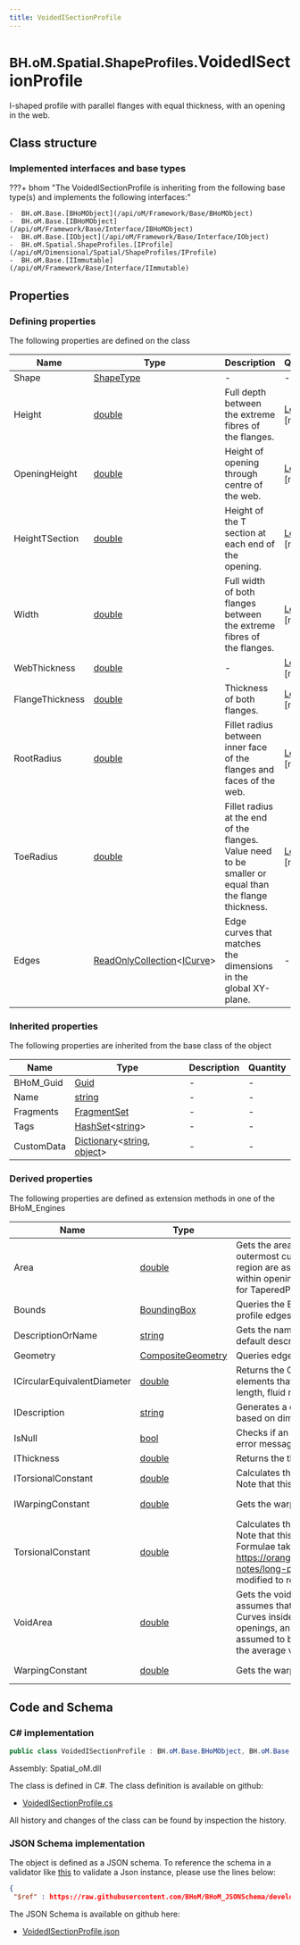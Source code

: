 ```yaml
---
title: VoidedISectionProfile
---
```


# <small>BH.oM.Spatial.ShapeProfiles.</small>**VoidedISectionProfile**

I-shaped profile with parallel flanges with equal thickness, with an opening in the web.

## Class structure

### Implemented interfaces and base types

???+ bhom "The VoidedISectionProfile is inheriting from the following base type(s) and implements the following interfaces:"

    -  BH.oM.Base.[BHoMObject](/api/oM/Framework/Base/BHoMObject)
    -  BH.oM.Base.[IBHoMObject](/api/oM/Framework/Base/Interface/IBHoMObject)
    -  BH.oM.Base.[IObject](/api/oM/Framework/Base/Interface/IObject)
    -  BH.oM.Spatial.ShapeProfiles.[IProfile](/api/oM/Dimensional/Spatial/ShapeProfiles/IProfile)
    -  BH.oM.Base.[IImmutable](/api/oM/Framework/Base/Interface/IImmutable)


## Properties



### Defining properties

The following properties are defined on the class

| Name             | Type             | Description      | Quantity         |
|------------------|------------------|------------------|------------------|
| Shape | [ShapeType](/api/oM/Dimensional/Spatial/ShapeProfiles/Enums/ShapeType) | - | - |
| Height | [double](https://learn.microsoft.com/en-us/dotnet/api/System.Double?view=netstandard-2.0) | Full depth between the extreme fibres of the flanges. | [Length](/api/oM/Dimensional/Quantities/Attributes/Length) [m] |
| OpeningHeight | [double](https://learn.microsoft.com/en-us/dotnet/api/System.Double?view=netstandard-2.0) | Height of opening through centre of the web. | [Length](/api/oM/Dimensional/Quantities/Attributes/Length) [m] |
| HeightTSection | [double](https://learn.microsoft.com/en-us/dotnet/api/System.Double?view=netstandard-2.0) | Height of the T section at each end of the opening. | [Length](/api/oM/Dimensional/Quantities/Attributes/Length) [m] |
| Width | [double](https://learn.microsoft.com/en-us/dotnet/api/System.Double?view=netstandard-2.0) | Full width of both flanges between the extreme fibres of the flanges. | [Length](/api/oM/Dimensional/Quantities/Attributes/Length) [m] |
| WebThickness | [double](https://learn.microsoft.com/en-us/dotnet/api/System.Double?view=netstandard-2.0) | - | [Length](/api/oM/Dimensional/Quantities/Attributes/Length) [m] |
| FlangeThickness | [double](https://learn.microsoft.com/en-us/dotnet/api/System.Double?view=netstandard-2.0) | Thickness of both flanges. | [Length](/api/oM/Dimensional/Quantities/Attributes/Length) [m] |
| RootRadius | [double](https://learn.microsoft.com/en-us/dotnet/api/System.Double?view=netstandard-2.0) | Fillet radius between inner face of the flanges and faces of the web. | [Length](/api/oM/Dimensional/Quantities/Attributes/Length) [m] |
| ToeRadius | [double](https://learn.microsoft.com/en-us/dotnet/api/System.Double?view=netstandard-2.0) | Fillet radius at the end of the flanges. Value need to be smaller or equal than the flange thickness. | [Length](/api/oM/Dimensional/Quantities/Attributes/Length) [m] |
| Edges | [ReadOnlyCollection](https://learn.microsoft.com/en-us/dotnet/api/System.Collections.ObjectModel.ReadOnlyCollection-1?view=netstandard-2.0)&lt;[ICurve](/api/oM/Dimensional/Geometry/Curve/ICurve)&gt; | Edge curves that matches the dimensions in the global XY-plane. | - |


### Inherited properties
The following properties are inherited from the base class of the object

| Name             | Type             | Description      | Quantity         |
|------------------|------------------|------------------|------------------|
| BHoM_Guid | [Guid](https://learn.microsoft.com/en-us/dotnet/api/System.Guid?view=netstandard-2.0) | - | - |
| Name | [string](https://learn.microsoft.com/en-us/dotnet/api/System.String?view=netstandard-2.0) | - | - |
| Fragments | [FragmentSet](/api/oM/Framework/Base/FragmentSet) | - | - |
| Tags | [HashSet](https://learn.microsoft.com/en-us/dotnet/api/System.Collections.Generic.HashSet-1?view=netstandard-2.0)&lt;[string](https://learn.microsoft.com/en-us/dotnet/api/System.String?view=netstandard-2.0)&gt; | - | - |
| CustomData | [Dictionary](https://learn.microsoft.com/en-us/dotnet/api/System.Collections.Generic.Dictionary-2?view=netstandard-2.0)&lt;[string](https://learn.microsoft.com/en-us/dotnet/api/System.String?view=netstandard-2.0), [object](https://learn.microsoft.com/en-us/dotnet/api/System.Object?view=netstandard-2.0)&gt; | - | - |


### Derived properties

The following properties are defined as extension methods in one of the BHoM_Engines

| Name             | Type             | Description      | Quantity         | Engine           |
|------------------|------------------|------------------|------------------|------------------|
| Area | [double](https://learn.microsoft.com/en-us/dotnet/api/System.Double?view=netstandard-2.0) | Gets the area of an IProfile. This assumes that the outermost curve(s) are solid. Curves inside a solid region are assumed to be openings, and curves within openings are assumed to be solid, etc. Also, for TaperedProfiles, the average area is returned. | [Area](/api/oM/Dimensional/Quantities/Attributes/Area) [m²] | Spatial_Engine |
| Bounds | [BoundingBox](/api/oM/Dimensional/Geometry/Misc/BoundingBox) | Queries the BoundingBox of a Profile. Acts on the profile edges through the Geometry_Engine. | - | Spatial_Engine |
| DescriptionOrName | [string](https://learn.microsoft.com/en-us/dotnet/api/System.String?view=netstandard-2.0) | Gets the name from a profile. If null or empty, a default description name is provided instead. | - | Structure_Engine |
| Geometry | [CompositeGeometry](/api/oM/Dimensional/Geometry/Misc/CompositeGeometry) | Queries edge curves from an IProfile. | - | Spatial_Engine |
| ICircularEquivalentDiameter | [double](https://learn.microsoft.com/en-us/dotnet/api/System.Double?view=netstandard-2.0) | Returns the Circular Equivalent Diameter for elements that are non-circular, equivalent in length, fluid resistance and airflow. | - | MEP_Engine |
| IDescription | [string](https://learn.microsoft.com/en-us/dotnet/api/System.String?view=netstandard-2.0) | Generates a default description for the Profile, based on dimensions. | - | Structure_Engine |
| IsNull | [bool](https://learn.microsoft.com/en-us/dotnet/api/System.Boolean?view=netstandard-2.0) | Checks if an Profile is null and outputs relevant error message. | - | Spatial_Engine |
| IThickness | [double](https://learn.microsoft.com/en-us/dotnet/api/System.Double?view=netstandard-2.0) | Returns the thickness of a ShapeProfile. | [Length](/api/oM/Dimensional/Quantities/Attributes/Length) [m] | Spatial_Engine |
| ITorsionalConstant | [double](https://learn.microsoft.com/en-us/dotnet/api/System.Double?view=netstandard-2.0) | Calculates the torsional constant for the profile. Note that this is not the polar moment of inertia. | [TorsionConstant](/api/oM/Dimensional/Quantities/Attributes/TorsionConstant) [m⁴] | Structure_Engine |
| IWarpingConstant | [double](https://learn.microsoft.com/en-us/dotnet/api/System.Double?view=netstandard-2.0) | Gets the warping constant for the profile. | [WarpingConstant](/api/oM/Dimensional/Quantities/Attributes/WarpingConstant) [m⁶] | Structure_Engine |
| TorsionalConstant | [double](https://learn.microsoft.com/en-us/dotnet/api/System.Double?view=netstandard-2.0) | Calculates the torsional constant for the profile. Note that this is not the polar moment of inertia.<br>Formulae taken from https://orangebook.arcelormittal.com/explanatory-notes/long-products/section-properties/, modified to remove impact of voided zone. | [TorsionConstant](/api/oM/Dimensional/Quantities/Attributes/TorsionConstant) [m⁴] | Structure_Engine |
| VoidArea | [double](https://learn.microsoft.com/en-us/dotnet/api/System.Double?view=netstandard-2.0) | Gets the void area enclosed by an IProfile. This assumes that the outermost curve(s) are solid. Curves inside a solid region are assumed to be openings, and curves within openings are assumed to be solid, etc. Also, for TaperedProfiles, the average void area is returned. | [Area](/api/oM/Dimensional/Quantities/Attributes/Area) [m²] | Spatial_Engine |
| WarpingConstant | [double](https://learn.microsoft.com/en-us/dotnet/api/System.Double?view=netstandard-2.0) | Gets the warping constant for the profile. | [WarpingConstant](/api/oM/Dimensional/Quantities/Attributes/WarpingConstant) [m⁶] | Structure_Engine |


## Code and Schema

### C# implementation

``` C# title="C#"
public class VoidedISectionProfile : BH.oM.Base.BHoMObject, BH.oM.Base.IBHoMObject, BH.oM.Base.IObject, BH.oM.Spatial.ShapeProfiles.IProfile, BH.oM.Base.IImmutable
```

Assembly: Spatial_oM.dll

The class is defined in C#. The class definition is available on github:

- [VoidedISectionProfile.cs](https://github.com/BHoM/BHoM/blob/develop/Spatial_oM/ShapeProfiles\VoidedISectionProfile.cs)

All history and changes of the class can be found by inspection the history.
### JSON Schema implementation

The object is defined as a JSON schema. To reference the schema in a validator like [this](https://www.jsonschemavalidator.net/) to validate a Json instance, please use the lines below:

``` json title="JSON Schema"
{
 "$ref" : https://raw.githubusercontent.com/BHoM/BHoM_JSONSchema/develop/Spatial_oM/ShapeProfiles/VoidedISectionProfile.json}
```

The JSON Schema is available on github here:

- [VoidedISectionProfile.json](https://github.com/BHoM/BHoM_JSONSchema/blob/develop/Spatial_oM/ShapeProfiles/VoidedISectionProfile.json)
